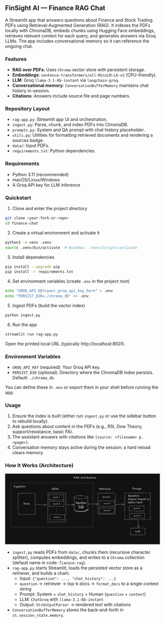 ## FinSight AI — Finance RAG Chat

A Streamlit app that answers questions about Finance and Stock Trading PDFs using Retrieval-Augmented Generation (RAG). It indexes the PDFs locally with ChromaDB, embeds chunks using Hugging Face embeddings, retrieves relevant context for each query, and generates answers via Groq LLMs. The app includes conversational memory so it can reference the ongoing chat.

### Features

- **RAG over PDFs**: Uses `Chroma` vector store with persistent storage.
- **Embeddings**: `sentence-transformers/all-MiniLM-L6-v2` (CPU-friendly).
- **LLM**: Groq `llama-3.1-8b-instant` via `langchain-groq`.
- **Conversational memory**: `ConversationBufferMemory` maintains chat history in-session.
- **Citations**: Answers include source file and page numbers.

### Repository Layout

- `rag-app.py`: Streamlit app UI and orchestration.
- `ingest.py`: Parse, chunk, and index PDFs into ChromaDB.
- `prompts.py`: System and QA prompt with chat history placeholder.
- `utils.py`: Utilities for formatting retrieved documents and rendering a sources badge.
- `data/`: Input PDFs.
- `requirements.txt`: Python dependencies.

### Requirements

- Python 3.11 (recommended)
- macOS/Linux/Windows
- A Groq API key for LLM inference

### Quickstart

1. Clone and enter the project directory

```bash
git clone <your-fork-or-repo>
cd finance-chat
```

2. Create a virtual environment and activate it

```bash
python3 -m venv .venv
source .venv/bin/activate  # Windows: .venv\Scripts\activate
```

3. Install dependencies

```bash
pip install --upgrade pip
pip install -r requirements.txt
```

4. Set environment variables (create `.env` in the project root)

```bash
echo "GROQ_API_KEY=your_groq_api_key_here" > .env
echo "PERSIST_DIR=./chroma_db" >> .env
```

5. Ingest PDFs (build the vector index)

```bash
python ingest.py
```

6. Run the app

```bash
streamlit run rag-app.py
```

Open the printed local URL (typically http://localhost:8501).

### Environment Variables

- `GROQ_API_KEY` (required): Your Groq API key.
- `PERSIST_DIR` (optional): Directory where the ChromaDB index persists. Default: `./chroma_db`.

You can define these in `.env` or export them in your shell before running the app.

### Usage

1. Ensure the index is built (either run `ingest.py` or use the sidebar button to rebuild locally).
2. Ask questions about content in the PDFs (e.g., RSI, Dow Theory, support/resistance, basic FA).
3. The assistant answers with citations like `[source: <filename> p.<page>]`.
4. Conversation memory stays active during the session; a hard reload clears memory.

### How It Works (Architecture)

![RAG Architecture](./assets/rag-architecture.png)

- `ingest.py` reads PDFs from `data/`, chunks them (recursive character splitter), computes embeddings, and writes to a `Chroma` collection (default name in code: `fianace-rag`).
- `rag-app.py` starts Streamlit, loads the persisted vector store as a retriever, and builds a chain:
  - Input: `{"question": ..., "chat_history": ...}`
  - `question` → retriever → top-k docs → `format_docs` to a single context string
  - Prompt: System + `chat_history` + Human (`question` + `context`)
  - LLM: `ChatGroq` with `llama-3.1-8b-instant`
  - Output: `StrOutputParser` → rendered text with citations
- `ConversationBufferMemory` stores the back-and-forth in `st.session_state.memory`.
